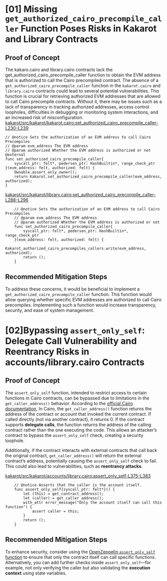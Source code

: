 # [01] Missing `get_authorized_cairo_precompile_caller` Function Poses Risks in Kakarot and Library Contracts
## Proof of Concept
The kakaro.cairo and library.cairo contracts lack the get_authorized_cairo_precompile_caller function to obtain the EVM address that is authorized to call the Cairo precompiled contract.
The absence of a `get_authorized_cairo_precompile_caller` function in the `kakarot.cairo` and `library.cairo` contracts could lead to several potential vulnerabilities. This function is crucial for retrieving authorized EVM addresses that are allowed to call Cairo precompile contracts. Without it, there may be issues such as a lack of transparency in tracking authorized addresses, access control loopholes, difficulties in debugging or monitoring system interactions, and an increased risk of misconfiguration. 
[kakarot/src/kakarot/kakarot.cairo:set_authorized_cairo_precompile_caller-L230-L239](https://github.com/kkrt-labs/kakarot/blob/7411a5520e8a00be6f5243a50c160e66ad285563/src/kakarot/kakarot.cairo#L230C1-L239C2)
```cairo
// @notice Sets the authorization of an EVM address to call Cairo Precompiles
// @param evm_address The EVM address
// @param authorized Whether the EVM address is authorized or not
@external
func set_authorized_cairo_precompile_caller{
    syscall_ptr: felt*, pedersen_ptr: HashBuiltin*, range_check_ptr
}(evm_address: felt, authorized: felt) {
    Ownable.assert_only_owner();
    return Kakarot.set_authorized_cairo_precompile_caller(evm_address, authorized);
}

```
[kakarot/src/kakarot/library.cairo:set_authorized_cairo_precompile_caller-L288-L296](https://github.com/kkrt-labs/kakarot/blob/7411a5520e8a00be6f5243a50c160e66ad285563/src/kakarot/library.cairo#L288C1-L296C6)
```cairo
    // @notice Sets the authorization of an EVM address to call Cairo Precompiles
    // @param evm_address The EVM address
    // @param authorized Whether the EVM address is authorized or not
    func set_authorized_cairo_precompile_caller{
        syscall_ptr: felt*, pedersen_ptr: HashBuiltin*, range_check_ptr
    }(evm_address: felt, authorized: felt) {
        Kakarot_authorized_cairo_precompiles_callers.write(evm_address, authorized);
        return ();
    }

```

## Recommended Mitigation Steps
To address these concerns, it would be beneficial to implement a `get_authorized_cairo_precompile_caller` function. This function would allow querying whether specific EVM addresses are authorized to call Cairo precompiles. Implementing such a function would increase transparency, security, and ease of system management.

# [02]Bypassing `assert_only_self`: Delegate Call Vulnerability and Reentrancy Risks in accounts/library.cairo Contracts

## Proof of Concept 
The `assert_only_self` function, intended to restrict access to certain functions in Cairo contracts, can be bypassed due to limitations in the `get_caller_address()` behavior. According to the [official Cairo documentation](https://docs.cairo-lang.org/hello_starknet/user_auth.html#), In Cairo, the `get_caller_address()` function returns the address of the contract or account that invoked the current contract. If called directly (not via another contract), it returns 0. If the contract supports **delegate calls**, the function returns the address of the calling contract rather than the one executing the code. This allows an attacker’s contract to bypass the `assert_only_self` check, creating a security loophole.

Additionally, if the contract interacts with external contracts that call back the original contract, `get_caller_address()` will return the external contract’s address, potentially causing the `assert_only_self` check to fail. This could also lead to vulnerabilities, such as **reentrancy attacks**. 

[kakarot/src/kakarot/accounts/library.cairo:assert_only_self-L375-L383](https://github.com/kkrt-labs/kakarot/blob/7411a5520e8a00be6f5243a50c160e66ad285563/src/kakarot/accounts/library.cairo#L375C1-L383C6)
```cairo
    // @notice Asserts that the caller is the account itself.
    func assert_only_self{syscall_ptr: felt*}() {
        let (this) = get_contract_address();
        let (caller) = get_caller_address();
        with_attr error_message("Only the account itself can call this function") {
            assert caller = this;
        }
        return ();
    }
```

## Recommended Mitigation Steps
To enhance security, consider using the [OpenZeppelin `assert_only_self` function](https://docs.openzeppelin.com/contracts-cairo/0.12.0/api/account#AccountComponent-assert_only_self) to ensure that only the contract itself can call specific functions. Alternatively, you can add further checks inside `assert_only_self`—for example, not only verifying the caller but also validating the **execution context** using state variables.